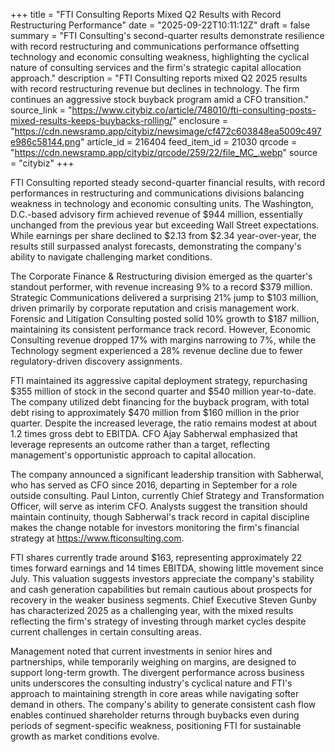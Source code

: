 +++
title = "FTI Consulting Reports Mixed Q2 Results with Record Restructuring Performance"
date = "2025-09-22T10:11:12Z"
draft = false
summary = "FTI Consulting's second-quarter results demonstrate resilience with record restructuring and communications performance offsetting technology and economic consulting weakness, highlighting the cyclical nature of consulting services and the firm's strategic capital allocation approach."
description = "FTI Consulting reports mixed Q2 2025 results with record restructuring revenue but declines in technology. The firm continues an aggressive stock buyback program amid a CFO transition."
source_link = "https://www.citybiz.co/article/748010/fti-consulting-posts-mixed-results-keeps-buybacks-rolling/"
enclosure = "https://cdn.newsramp.app/citybiz/newsimage/cf472c603848ea5009c497e986c58144.png"
article_id = 216404
feed_item_id = 21030
qrcode = "https://cdn.newsramp.app/citybiz/qrcode/259/22/file_MC_.webp"
source = "citybiz"
+++

<p>FTI Consulting reported steady second-quarter financial results, with record performances in restructuring and communications divisions balancing weakness in technology and economic consulting units. The Washington, D.C.-based advisory firm achieved revenue of $944 million, essentially unchanged from the previous year but exceeding Wall Street expectations. While earnings per share declined to $2.13 from $2.34 year-over-year, the results still surpassed analyst forecasts, demonstrating the company's ability to navigate challenging market conditions.</p><p>The Corporate Finance & Restructuring division emerged as the quarter's standout performer, with revenue increasing 9% to a record $379 million. Strategic Communications delivered a surprising 21% jump to $103 million, driven primarily by corporate reputation and crisis management work. Forensic and Litigation Consulting posted solid 10% growth to $187 million, maintaining its consistent performance track record. However, Economic Consulting revenue dropped 17% with margins narrowing to 7%, while the Technology segment experienced a 28% revenue decline due to fewer regulatory-driven discovery assignments.</p><p>FTI maintained its aggressive capital deployment strategy, repurchasing $355 million of stock in the second quarter and $540 million year-to-date. The company utilized debt financing for the buyback program, with total debt rising to approximately $470 million from $160 million in the prior quarter. Despite the increased leverage, the ratio remains modest at about 1.2 times gross debt to EBITDA. CFO Ajay Sabherwal emphasized that leverage represents an outcome rather than a target, reflecting management's opportunistic approach to capital allocation.</p><p>The company announced a significant leadership transition with Sabherwal, who has served as CFO since 2016, departing in September for a role outside consulting. Paul Linton, currently Chief Strategy and Transformation Officer, will serve as interim CFO. Analysts suggest the transition should maintain continuity, though Sabherwal's track record in capital discipline makes the change notable for investors monitoring the firm's financial strategy at <a href="https://www.fticonsulting.com" rel="nofollow" target="_blank">https://www.fticonsulting.com</a>.</p><p>FTI shares currently trade around $163, representing approximately 22 times forward earnings and 14 times EBITDA, showing little movement since July. This valuation suggests investors appreciate the company's stability and cash generation capabilities but remain cautious about prospects for recovery in the weaker business segments. Chief Executive Steven Gunby has characterized 2025 as a challenging year, with the mixed results reflecting the firm's strategy of investing through market cycles despite current challenges in certain consulting areas.</p><p>Management noted that current investments in senior hires and partnerships, while temporarily weighing on margins, are designed to support long-term growth. The divergent performance across business units underscores the consulting industry's cyclical nature and FTI's approach to maintaining strength in core areas while navigating softer demand in others. The company's ability to generate consistent cash flow enables continued shareholder returns through buybacks even during periods of segment-specific weakness, positioning FTI for sustainable growth as market conditions evolve.</p>